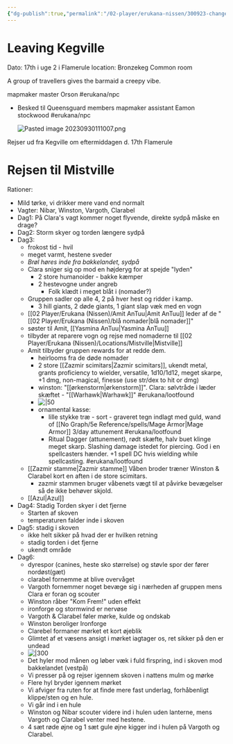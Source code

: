 ```yaml
---
{"dg-publish":true,"permalink":"/02-player/erukana-nissen/300923-changer-of-time-session-3/"}
---
```


# Leaving Kegville 

Dato: 17th i uge 2 i Flamerule 
location: Bronzekeg Common room 

A group of travellers gives the barmaid a creepy vibe.

mapmaker master Orson #erukana/npc 

- Besked til Queensguard members
	mapmaker assistant Eamon stockwood #erukana/npc 	
	
	![Pasted image 20230930111007.png](/img/user/10%20Attachments/Pasted%20image%2020230930111007.png)

Rejser ud fra Kegville om eftermiddagen d. 17th Flamerule 

# Rejsen til Mistville 

Rationer: 

- Mild tørke, vi drikker mere vand end normalt 
- Vagter: Nibar, Winston, Vargoth, Clarabel 
- Dag1: På Clara's vagt kommer noget flyvende, direkte sydpå måske en drage? 
- Dag2: Storm skyer og torden længere sydpå 
- Dag3: 
	- frokost tid - hvil 
	- meget varmt, hestene sveder 
	- *Brøl høres inde fra bakkelandet, sydpå*
	- Clara sniger sig op mod en højderyg for at spejde "lyden"
		- 2 store humanoider - bakke kæmper 
		- 2 hestevogne under angreb 
			- Folk klædt i meget blåt i (nomader?)
	- Gruppen sadler op alle 4, 2 på hver hest og ridder i kamp.
		- 3 hill giants, 2 døde giants, 1 giant slap væk med en vogn 
	- [[02 Player/Erukana (Nissen)/Amit AnTuu\|Amit AnTuu]] leder af de "[[02 Player/Erukana (Nissen)/blå nomader\|blå nomader]]"
	- søster til Amit, [[Yasmina AnTuu\|Yasmina AnTuu]]
	- tilbyder at reparere vogn og rejse med nomaderne til [[02 Player/Erukana (Nissen)/Locations/Mistville\|Mistville]] 
	- Amit tilbyder gruppen rewards for at redde dem. 
		- heirlooms fra de døde nomader 
		- 2 store [[Zazmir scimitars\|Zazmir scimitars]], ukendt metal, grants proficiency to wielder, versatile, 1d10/1d12, meget skarpe, +1 dmg, non-magical, finesse (use str/dex to hit or dmg)  
		- winston: "[[ørkenstorm\|ørkenstorm]]". Clara: sølvtråde i læder skæftet - "[[Warhawk\|Warhawk]]" #erukana/lootfound 
		- ![|50](https://cdn.discordapp.com/attachments/992033334353989702/1157677801076441200/image.png?ex=65197af8&is=65182978&hm=1f636d8963909ff0a3359b0930f243a05f9629d6955c4bf63d94c80f58896320&) 
		- ornamental kasse:
			- lille stykke træ - sort - graveret tegn indlagt med guld, wand of [[No Graph/5e Reference/spells/Mage Armor\|Mage Armor]] 3/day attunement #erukana/lootfound 
			- Ritual Dagger (attunement), rødt skæfte, halv buet klinge meget skarp. Slashing damage istedet for piercing. God i en spellcasters hænder.  +1 spell DC hvis wielding while spellcasting.  #erukana/lootfound 
	- [[Zazmir stamme\|Zazmir stamme]] Våben broder træner Winston & Clarabel kort en aften i de store scimitars. 
		- zazmir stammen bruger våbenets vægt til at påvirke bevægelser så de ikke behøver skjold. 
	- [[Azul\|Azul]] 
- Dag4: Stadig Torden skyer i det fjerne 
	- Starten af skoven 
	- temperaturen falder inde i skoven
- Dag5: stadig i skoven 
	- ikke helt sikker på hvad der er hvilken retning
	- stadig torden i det fjerne 
	- ukendt område 
- Dag6: 
	- dyrespor (canines, heste sko størrelse) og støvle spor der fører nordøst(gæt)
	- clarabel fornemme at blive overvåget
	- Vargoth fornemmer noget bevæge sig i nærheden af gruppen mens Clara er foran og scouter 
	- Winston råber "Kom Frem!" uden effekt
	- ironforge og stormwind er nervøse 
	- Vargoth & Clarabel føler mørke, kulde og ondskab 
	- Winston beroliger Ironforge 
	- Clarebel formaner mørket et kort øjeblik
	- Glimtet af et væsens ansigt i mørket iagtager os, ret sikker på den er undead 
	- ![|300](https://cdn.discordapp.com/attachments/992033334353989702/1157665117580824617/image.png?ex=65196f28&is=65181da8&hm=9865db48ce22d1e548a8322701265d0becf0a5872d240afbf7fba2f47fc99ce1&)
	- Det hyler mod månen og løber væk i fuld firspring, ind i skoven mod bakkelandet (vestpå)
	- Vi presser på og rejser igennem skoven i nattens mulm og mørke 
	- Flere hyl bryder igennem mørket 
	- Vi afviger fra ruten for at finde mere fast underlag, forhåbenligt klippe/sten og en hule. 
	- Vi går ind i en hule 
	- Winston og Nibar scouter videre ind i hulen uden lanterne, mens Vargoth og Clarabel venter med hestene. 
	- 4 sæt røde øjne og 1 sæt gule øjne kigger ind i hulen på Vargoth og Clarabel. 

